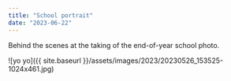 ```yaml
---
title: "School portrait"
date: "2023-06-22"
---
```


Behind the scenes at the taking of the end-of-year school photo.

![yo yo]({{ site.baseurl }}/assets/images/2023/20230526_153525-1024x461.jpg)
